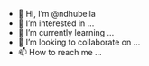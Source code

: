 - 👋 Hi, I’m @ndhubella
- 👀 I’m interested in ...
- 🌱 I’m currently learning ...
- 💞️ I’m looking to collaborate on ...
- 📫 How to reach me ...

<!---
ndhubella/ndhubella is a ✨ special ✨ repository because its `README.md` (this file) appears on your GitHub profile.
You can click the Preview link to take a look at your changes.
--->
